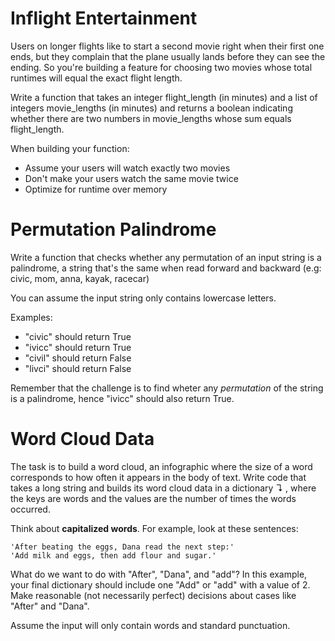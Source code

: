 # Inflight Entertainment

Users on longer flights like to start a second movie right when their first one ends, but they complain that the plane usually lands before they can see the ending. So you're building a feature for choosing two movies whose total runtimes will equal the exact flight length.

Write a function that takes an integer flight_length (in minutes) and a list of integers movie_lengths (in minutes) and returns a boolean indicating whether there are two numbers in movie_lengths whose sum equals flight_length.

When building your function:

-   Assume your users will watch exactly two movies
-   Don't make your users watch the same movie twice
-   Optimize for runtime over memory

# Permutation Palindrome

Write a function that checks whether any permutation of an input string is a palindrome, a string that's the same when read forward and backward (e.g: civic, mom, anna, kayak, racecar)

You can assume the input string only contains lowercase letters.

Examples:

-   "civic" should return True
-   "ivicc" should return True
-   "civil" should return False
-   "livci" should return False

Remember that the challenge is to find wheter any _permutation_ of the string is a palindrome, hence "ivicc" should also return True.

# Word Cloud Data

The task is to build a word cloud, an infographic where the size of a word corresponds to how often it appears in the body of text.
Write code that takes a long string and builds its word cloud data in a dictionary ↴ , where the keys are words and the values are the number of times the words occurred.

Think about **capitalized words**. For example, look at these sentences:

```
'After beating the eggs, Dana read the next step:'
'Add milk and eggs, then add flour and sugar.'
```

What do we want to do with "After", "Dana", and "add"? In this example, your final dictionary should include one "Add" or "add" with a value of 2. Make reasonable (not necessarily perfect) decisions about cases like "After" and "Dana".

Assume the input will only contain words and standard punctuation.
